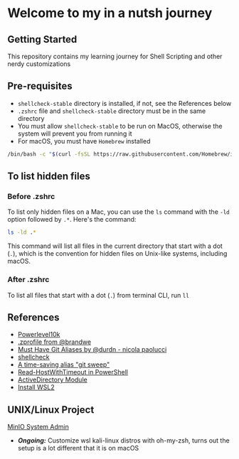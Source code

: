# Welcome to my in a nutsh journey
## Getting Started
This repository contains my learning journey for Shell Scripting and other nerdy customizations

## Pre-requisites
- `shellcheck-stable` directory is installed, if not, see the References below 
- `.zshrc` file and `shellcheck-stable` directory must be in the same directory
- You must allow `shellcheck-stable` to be run on MacOS, otherwise the system will prevent you from running it
- For macOS, you must have `Homebrew` installed
```bash
/bin/bash -c "$(curl -fsSL https://raw.githubusercontent.com/Homebrew/install/HEAD/install.sh)"
```

## To list hidden files
### Before .zshrc
To list only hidden files on a Mac, you can use the `ls` command with the `-ld` option followed by `.*`. Here's the command:

```bash
ls -ld .*
```

This command will list all files in the current directory that start with a dot (`.`), which is the convention for hidden files on Unix-like systems, including macOS.

### After .zshrc
To list all files that start with a dot (`.`) from terminal CLI, run `ll`

## References
- [Powerlevel10k](https://github.com/romkatv/powerlevel10k#getting-started)
- [.zprofile from @brandwe](https://github.com/brandwe/Zprofile)
- [Must Have Git Aliases by @durdn - nicola paolucci](http://durdn.com/blog/2012/11/22/must-have-git-aliases-advanced-examples/)
- [shellcheck](https://github.com/koalaman/shellcheck#from-your-terminal)
- [A time-saving alias "git sweep"](https://dev.to/colinkiama/a-time-saving-git-alias-git-sweep-bhn)
- [Read-HostWithTimeout in PowerShell](https://stackoverflow.com/questions/43733089/how-to-configure-a-timeout-for-read-host-in-powershell)
- [ActiveDirectory Module](https://learn.microsoft.com/en-us/powershell/module/activedirectory/?view=windowsserver2022-ps)
- [Install WSL2](https://superuser.com/questions/1780111/cant-update-wsl-to-version-2)
  
## UNIX/Linux Project
[MinIO System Admin](https://github.com/LaansDole/unix-sysadm-minio)
- ***Ongoing:*** Customize wsl kali-linux distros with oh-my-zsh, turns out the setup is a lot different that it is on macOS
